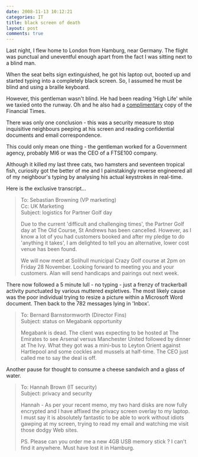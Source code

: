 ```yaml
---
date: 2008-11-13 10:12:21
categories: IT
title: black screen of death
layout: post
comments: true
---
```

Last night, I flew home to London from Hamburg, near Germany. The flight
was punctual and uneventful enough apart from the fact I was sitting
next to a blind man.

When the seat belts sign extinguished, he got his laptop out, booted up
and started typing into a completely black screen. So, I assumed he must
be blind and using a braille keyboard.

However, this gentleman wasn't blind. He had been reading 'High Life'
while we taxied onto the runway. Oh and he also had a
[complimentary](http://www.nbrightside.com/blog/2005/10/22/british-mentality/)
copy of the Financial Times.

There was only one conclusion - this was a security measure to stop
inquisitive neighbours peeping at his screen and reading confidential
documents and email correspondence.

This could only mean one thing - the gentleman worked for a Government
agency, probably MI6 or was the CEO of a FTSE100 company.

Although it killed my last three cats, two hamsters and seventeen
tropical fish, curiosity got the better of me and I painstakingly
reverse engineered all of my neighbour's typing by analysing his actual
keystrokes in real-time.

Here is the exclusive transcript...

> To: Sebastian Browning (VP marketing)  
>  Cc: UK Marketing  
>  Subject: logistics for Partner Golf day  
>
> Due to the current 'difficult and challenging times', the Partner Golf
> day at The Old Course, St Andrews has been cancelled. However, as I
> know a lot of you had customers booked and after my pledge to do
> 'anything it takes', I am delighted to tell you an alternative, lower
> cost venue has been found.
>
> We will now meet at Solihull municipal Crazy Golf course at 2pm on
> Friday 28 November. Looking forward to meeting you and your customers.
> Alan will send handicaps and pairings out next week.

There now followed a 5 minute lull - no typing - just a frenzy of
trackerball activity punctuated by various muttered expletives. The most
likely cause was the poor individual trying to resize a picture within a
Microsoft Word document. Then back to the 782 messages lying in 'Inbox'.

> To: Bernard Barnstormworth (Director Fins)  
>  Subject: status on Megabank opportunity  
>
> Megabank is dead. The client was expecting to be hosted at The
> Emirates to see Arsenal versus Manchester United followed by dinner at
> The Ivy. What they got was a mini-bus to Leyton Orient against
> Hartlepool and some cockles and mussels at half-time. The CEO just
> called me to say the deal is off.

Another pause for thought to consume a cheese sandwich and a glass of
water.

> To: Hannah Brown (IT security)  
>  Subject: privacy and security  
>
> Hannah - As per your recent memo, my two hard disks are now fully
> encrypted and I have affixed the privacy screen overlay to my laptop.
> I must say it is absolutely fantastic to be able to work without
> idiots gawping at my screen, trying to read my email and watching me
> visit those dodgy Web sites.
>
> PS. Please can you order me a new 4GB USB memory stick ? I can't find
> it anywhere. Must have lost it in Hamburg.
